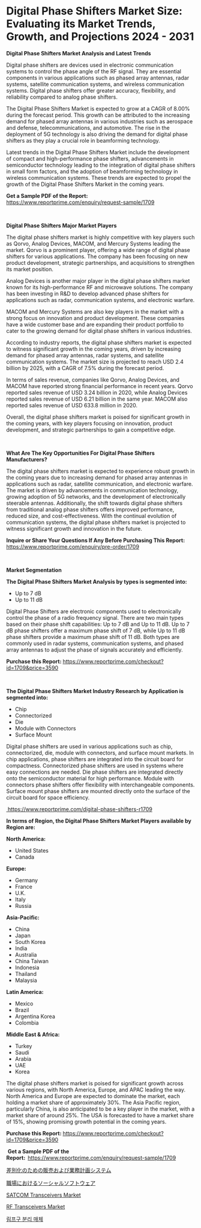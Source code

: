 <p><h1>Digital Phase Shifters Market Size: Evaluating its Market Trends, Growth, and Projections 2024 - 2031</h1></p><p><strong>Digital Phase Shifters Market Analysis and Latest Trends</strong></p>
<p><p>Digital phase shifters are devices used in electronic communication systems to control the phase angle of the RF signal. They are essential components in various applications such as phased array antennas, radar systems, satellite communication systems, and wireless communication systems. Digital phase shifters offer greater accuracy, flexibility, and reliability compared to analog phase shifters.</p><p>The Digital Phase Shifters Market is expected to grow at a CAGR of 8.00% during the forecast period. This growth can be attributed to the increasing demand for phased array antennas in various industries such as aerospace and defense, telecommunications, and automotive. The rise in the deployment of 5G technology is also driving the demand for digital phase shifters as they play a crucial role in beamforming technology.</p><p>Latest trends in the Digital Phase Shifters Market include the development of compact and high-performance phase shifters, advancements in semiconductor technology leading to the integration of digital phase shifters in small form factors, and the adoption of beamforming technology in wireless communication systems. These trends are expected to propel the growth of the Digital Phase Shifters Market in the coming years.</p></p>
<p><strong>Get a Sample PDF of the Report:&nbsp;</strong> <a href="https://www.reportprime.com/enquiry/request-sample/1709">https://www.reportprime.com/enquiry/request-sample/1709</a></p>
<p>&nbsp;</p>
<p><strong>Digital Phase Shifters Major Market Players</strong></p>
<p><p>The digital phase shifters market is highly competitive with key players such as Qorvo, Analog Devices, MACOM, and Mercury Systems leading the market. Qorvo is a prominent player, offering a wide range of digital phase shifters for various applications. The company has been focusing on new product development, strategic partnerships, and acquisitions to strengthen its market position.</p><p>Analog Devices is another major player in the digital phase shifters market known for its high-performance RF and microwave solutions. The company has been investing in R&D to develop advanced phase shifters for applications such as radar, communication systems, and electronic warfare.</p><p>MACOM and Mercury Systems are also key players in the market with a strong focus on innovation and product development. These companies have a wide customer base and are expanding their product portfolio to cater to the growing demand for digital phase shifters in various industries.</p><p>According to industry reports, the digital phase shifters market is expected to witness significant growth in the coming years, driven by increasing demand for phased array antennas, radar systems, and satellite communication systems. The market size is projected to reach USD 2.4 billion by 2025, with a CAGR of 7.5% during the forecast period.</p><p>In terms of sales revenue, companies like Qorvo, Analog Devices, and MACOM have reported strong financial performance in recent years. Qorvo reported sales revenue of USD 3.24 billion in 2020, while Analog Devices reported sales revenue of USD 6.21 billion in the same year. MACOM also reported sales revenue of USD 633.8 million in 2020.</p><p>Overall, the digital phase shifters market is poised for significant growth in the coming years, with key players focusing on innovation, product development, and strategic partnerships to gain a competitive edge.</p></p>
<p>&nbsp;</p>
<p><strong>What Are The Key Opportunities For Digital Phase Shifters Manufacturers?</strong></p>
<p><p>The digital phase shifters market is expected to experience robust growth in the coming years due to increasing demand for phased array antennas in applications such as radar, satellite communication, and electronic warfare. The market is driven by advancements in communication technology, growing adoption of 5G networks, and the development of electronically steerable antennas. Additionally, the shift towards digital phase shifters from traditional analog phase shifters offers improved performance, reduced size, and cost-effectiveness. With the continual evolution of communication systems, the digital phase shifters market is projected to witness significant growth and innovation in the future.</p></p>
<p><strong>Inquire or Share Your Questions If Any Before Purchasing This Report:</strong> <a href="https://www.reportprime.com/enquiry/pre-order/1709">https://www.reportprime.com/enquiry/pre-order/1709</a></p>
<p>&nbsp;</p>
<p><strong>Market Segmentation</strong></p>
<p><strong>The Digital Phase Shifters Market Analysis by types is segmented into:</strong></p>
<p><ul><li>Up to 7 dB</li><li>Up to 11 dB</li></ul></p>
<p><p>Digital Phase Shifters are electronic components used to electronically control the phase of a radio frequency signal. There are two main types based on their phase shift capabilities: Up to 7 dB and Up to 11 dB. Up to 7 dB phase shifters offer a maximum phase shift of 7 dB, while Up to 11 dB phase shifters provide a maximum phase shift of 11 dB. Both types are commonly used in radar systems, communication systems, and phased array antennas to adjust the phase of signals accurately and efficiently.</p></p>
<p><strong>Purchase this Report:&nbsp;</strong><a href="https://www.reportprime.com/checkout?id=1709&price=3590">https://www.reportprime.com/checkout?id=1709&price=3590</a></p>
<p>&nbsp;</p>
<p><strong>The Digital Phase Shifters Market Industry Research by Application is segmented into:</strong></p>
<p><ul><li>Chip</li><li>Connectorized</li><li>Die</li><li>Module with Connectors</li><li>Surface Mount</li></ul></p>
<p><p>Digital phase shifters are used in various applications such as chip, connectorized, die, module with connectors, and surface mount markets. In chip applications, phase shifters are integrated into the circuit board for compactness. Connectorized phase shifters are used in systems where easy connections are needed. Die phase shifters are integrated directly onto the semiconductor material for high performance. Module with connectors phase shifters offer flexibility with interchangeable components. Surface mount phase shifters are mounted directly onto the surface of the circuit board for space efficiency.</p></p>
<p><a href="https://www.reportprime.com/digital-phase-shifters-r1709">&nbsp;https://www.reportprime.com/digital-phase-shifters-r1709</a></p>
<p><strong>In terms of Region, the Digital Phase Shifters Market Players available by Region are:</strong></p>
<p>
    <p> <strong> North America: </strong>
        <ul>
            <li>United States</li>
            <li>Canada</li>
        </ul>
        </p> 
    <p> <strong> Europe: </strong>
        <ul>
            <li>Germany</li>
            <li>France</li>
            <li>U.K.</li>
            <li>Italy</li>
            <li>Russia</li>
        </ul>
        </p> 
    <p> <strong> Asia-Pacific: </strong>
        <ul>
            <li>China</li>
            <li>Japan</li>
            <li>South Korea</li>
            <li>India</li>
            <li>Australia</li>
            <li>China Taiwan</li>
            <li>Indonesia</li>
            <li>Thailand</li>
            <li>Malaysia</li>
        </ul>
        </p> 
    <p> <strong> Latin America: </strong>
        <ul>
            <li>Mexico</li>
            <li>Brazil</li>
            <li>Argentina Korea</li>
            <li>Colombia</li>
        </ul>
        </p> 
    <p> <strong> Middle East & Africa: </strong>
        <ul>
            <li>Turkey</li>
            <li>Saudi</li>
            <li>Arabia</li>
            <li>UAE</li>
            <li>Korea</li>
        </ul>
    </p>
    </p>
<p><p>The digital phase shifters market is poised for significant growth across various regions, with North America, Europe, and APAC leading the way. North America and Europe are expected to dominate the market, each holding a market share of approximately 30%. The Asia Pacific region, particularly China, is also anticipated to be a key player in the market, with a market share of around 25%. The USA is forecasted to have a market share of 15%, showing promising growth potential in the coming years.</p></p>
<p><strong>Purchase this Report: </strong><a href="https://www.reportprime.com/checkout?id=1709&price=3590">https://www.reportprime.com/checkout?id=1709&price=3590</a></p>
<p>&nbsp;<strong>Get a Sample PDF of the Report:&nbsp;&nbsp;</strong><a href="https://www.reportprime.com/enquiry/request-sample/1709">https://www.reportprime.com/enquiry/request-sample/1709</a></p>
<p><strong></strong></p>
<p><p><a href="https://github.com/EstaSprer20231/Market-Research-Report-List-1/blob/main/515088171474.md">差別化のための販売および業務計画システム</a></p><p><a href="https://github.com/klon646/Market-Research-Report-List-1/blob/main/806804071475.md">職場におけるソーシャルソフトウェア</a></p><p><a href="https://github.com/Angelnienowdseej3e45z3p8c/Market-Research-Report-List-2/blob/main/satcom-transceivers-market.md">SATCOM Transceivers Market</a></p><p><a href="https://github.com/angeliabkratze/Market-Research-Report-List-1/blob/main/rf-transceivers-market.md">RF Transceivers Market</a></p><p><a href="https://medium.com/@dandier2003/%EB%A6%BC%ED%94%84%EA%B5%AC-%EB%B6%84%EB%A6%AC-%EB%A7%A4%EC%A7%81-%EC%8B%9C%EC%9E%A5-%EB%8F%99%ED%96%A5-%EB%B0%8F-%EC%8B%9C%EC%9E%A5-%EB%B6%84%EC%84%9D%EC%9D%80-2024-2031%EB%85%84-%EA%B8%B0%EA%B0%84%EC%9D%84-%EC%9C%84%ED%95%B4-%EC%98%88%EC%B8%A1%EB%90%98%EC%97%88%EC%8A%B5%EB%8B%88%EB%8B%A4-669f830d6d87">림프구 분리 매체</a></p></p>